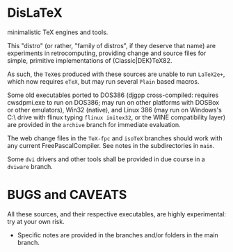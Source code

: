 # DisLaTeX
minimalistic TeX engines and tools.

This "distro" (or rather, "family of distros", if they deserve that name) are experiments in retrocomputing, providing change and source files for simple, primitive implementations of (Classic|DEK)TeX82. 

As such, the `TeX`es produced with these sources are unable to run `LaTeX2e+`, which now requires `eTeX`, but may run several `Plain` based macros.

Some old executables ported to DOS386 (djgpp cross-compiled: requires cwsdpmi.exe to run on DOS386; may run on other platforms with DOSBox or other emulators), Win32 (native), and Linux 386 (may run on Windows's C:\ drive with flinux typing `flinux initex32`, or the WINE compatibility layer) are provided in the `archive` branch for immediate evaluation. 

The web change files in the `TeX-fpc` and `isoTeX` branches should work with any current FreePascalCompiler. See notes in the subdirectories in `main`.

Some `dvi` drivers and other tools shall be provided in due course in a `dviware` branch.

# BUGS and CAVEATS

All these sources, and their respective executables, are highly experimental: try at your own risk.

* Specific notes are provided in the branches and/or folders in the main branch.
